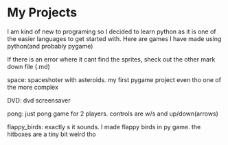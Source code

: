 # My Projects
 I am kind of new to programing so I decided to learn python as it is one of the easier languages to get started with.
 Here are games I have made using python(and probably pygame)

 If there is an error where it cant find the sprites, sheck out the other mark down file (.md)
    
 space: spaceshoter with asteroids. my first pygame project even tho one of the more complex

 DVD: dvd screensaver

 pong: just pong game for 2 players. controls are w/s and up/down(arrows)
 
 flappy_birds: exactly s it sounds. I made flappy birds in py game. the hitboxes are a tiny
               bit weird tho
